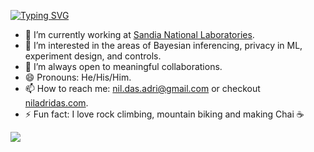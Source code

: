 [![Typing SVG](https://readme-typing-svg.herokuapp.com?font=roboto&size=15&duration=3000&color=00999F&vCenter=true&width=600&height=75&lines=Hello+I+am+Niladri+Das)](https://git.io/typing-svg)

- 🔭 I’m currently working at [Sandia National Laboratories](https://www.sandia.gov).
- 🌱 I’m interested in the areas of Bayesian inferencing, privacy in ML, experiment design, and controls.
- 👯 I’m always open to meaningful collaborations.
- 😄 Pronouns: He/His/Him.
- 📫 How to reach me: nil.das.adri@gmail.com or checkout [niladridas.com](https://www.niladridas.com).
- ⚡ Fun fact: I love rock climbing, mountain biking and making Chai ☕
<img src="https://github-readme-stats.vercel.app/api?username=niladridas&&show_icons=true&title_color=ffffff&icon_color=bb2acf&text_color=daf7dc&bg_color=191919">

